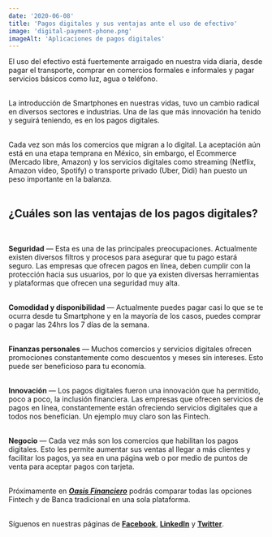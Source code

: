 ```yaml
--- 
date: '2020-06-08' 
title: 'Pagos digitales y sus ventajas ante el uso de efectivo' 
image: 'digital-payment-phone.png'
imageAlt: 'Aplicaciones de pagos digitales'
--- 
```


El uso del efectivo está fuertemente arraigado en nuestra vida diaria, desde pagar el transporte, comprar en comercios formales e informales y pagar servicios básicos como luz, agua o teléfono. <br/><br/>

La introducción de Smartphones en nuestras vidas, tuvo un cambio radical en diversos sectores e industrias. Una de las que más innovación ha tenido y seguirá teniendo, es en los pagos digitales. <br/><br/>

Cada vez son más los comercios que migran a lo digital. La aceptación aún está en una etapa temprana en México, sin embargo, el Ecommerce (Mercado libre, Amazon) y los servicios digitales como streaming (Netflix, Amazon video, Spotify) o transporte privado (Uber, Didi) han puesto un peso importante en la balanza. <br/><br/>

## ¿Cuáles son las ventajas de los pagos digitales? 
<br/>

**Seguridad** — Esta es una de las principales preocupaciones. Actualmente existen diversos filtros y procesos para asegurar que tu pago estará seguro. Las empresas que ofrecen pagos en línea, deben cumplir con la protección hacia sus usuarios, por lo que ya existen diversas herramientas y plataformas que ofrecen una seguridad muy alta. <br/><br/>

**Comodidad y disponibilidad** — Actualmente puedes pagar casi lo que se te ocurra desde tu Smartphone y en la mayoría de los casos, puedes comprar o pagar las 24hrs los 7 días de la semana. <br/><br/>

**Finanzas personales** — Muchos comercios y servicios digitales ofrecen promociones constantemente como descuentos y meses sin intereses. Esto puede ser beneficioso para tu economía. <br/><br/>

**Innovación** — Los pagos digitales fueron una innovación que ha permitido, poco a poco, la inclusión financiera. Las empresas que ofrecen servicios de pagos en línea, constantemente están ofreciendo servicios digitales que a todos nos benefician. Un ejemplo muy claro son las Fintech. <br/><br/>

**Negocio** — Cada vez más son los comercios que habilitan los pagos digitales. Esto les permite aumentar sus ventas al llegar a más clientes y facilitar los pagos, ya sea en una página web o por medio de puntos de venta para aceptar pagos con tarjeta. <br/><br/>

Próximamente en ***[Oasis Financiero](https://www.oasisfinanciero.mx)*** podrás comparar todas las opciones Fintech y de Banca tradicional en una sola plataforma. <br/><br/>

Síguenos en nuestras páginas de **[Facebook](https://facebook.com/oasisfinanciero)**, **[LinkedIn](https://www.linkedin.com/company/oasisfinanciero/)** y **[Twitter](https://twitter.com/oasisfintech)**.